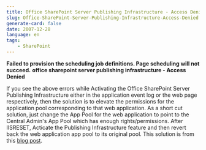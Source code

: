 ```yaml
---
title: Office SharePoint Server Publishing Infrastructure - Access Denied
slug: Office-SharePoint-Server-Publishing-Infrastructure-Access-Denied
generate-card: false
date: 2007-12-28
language: en
tags:
    - SharePoint
---
```



**Failed to provision the scheduling job definitions. Page scheduling will not succeed.** **office sharepoint server publishing infrastructure - Access Denied**



If you see the above errors while Activating the Office SharePoint Server Publishing Infrastructure either in the application event log or the web page respectively, then the solution is to elevate the permissions for the application pool corresponding to that web application. As a short cut solution, just change the App Pool for the web application to point to the Central Admin's App Pool which has enough rights/permissions. After IISRESET, Acticate the Publishing Infrastructure feature and then revert back the web application app pool to its original pool. This solution is from this [blog post](http://blog.thekid.me.uk/archive/2007/02/05/activating-office-sharepoint-server-publishing-infrastructure-access-denied.aspx).